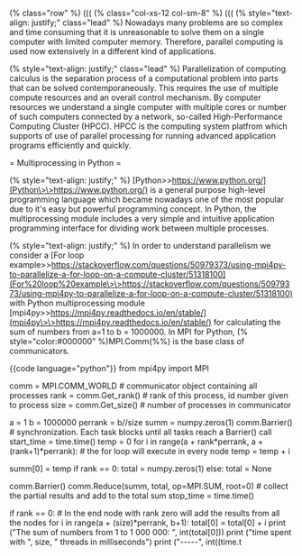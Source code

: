 (% class="row" %) ((( (% class="col-xs-12 col-sm-8" %) ((( (%
style="text-align: justify;" class="lead" %) Nowadays many problems are
so complex and time consuming that it is unreasonable to solve them on a
single computer with limited computer memory. Therefore, parallel
computing is used now extensively in a different kind of applications.

(% style="text-align: justify;" class="lead" %) Parallelization of
computing calculus is the separation process of a computational problem
into parts that can be solved contemporaneously. This requires the use
of multiple compute resources and an overall control mechanism. By
computer resources we understand a single computer with multiple cores
or number of such computers connected by a network, so-called
High-Performance Computing Cluster (HPCC). HPCC is the computing system
platfrom which supports of use of parallel processing for running
advanced application programs efficiently and quickly.

\= Multiprocessing in Python =

(% style="text-align: justify;" %)
[Python\>\>https://www.python.org/](Python\>\>https://www.python.org/)
is a general purpose high-level programming language which became
nowadays one of the most popular due to it's easy but powerful
programming concept. In Python, the multiprocessing module includes a
very simple and intuitive application programming interface for dividing
work between multiple processes.

(% style="text-align: justify;" %) In order to understand parallelism we
consider a [For loop
example\>\>https://stackoverflow.com/questions/50979373/using-mpi4py-to-parallelize-a-for-loop-on-a-compute-cluster/51318100](For%20loop%20example\>\>https://stackoverflow.com/questions/50979373/using-mpi4py-to-parallelize-a-for-loop-on-a-compute-cluster/51318100)
with Python multiprocessing module
[mpi4py\>\>https://mpi4py.readthedocs.io/en/stable/](mpi4py\>\>https://mpi4py.readthedocs.io/en/stable/)
for calculating the sum of numbers from a=1 to b = 1000000. In MPI for
Python, (% style="color:\#000000" %)MPI.Comm(%%) is the base class of
communicators.

{{code language="python"}} from mpi4py import MPI

comm = MPI.COMM\_WORLD \# communicator object containing all processes
rank = comm.Get\_rank() \# rank of this process, id number given to
process size = comm.Get\_size() \# number of processes in communicator

a = 1 b = 1000000 perrank = b//size summ = numpy.zeros(1) comm.Barrier()
\# synchronization. Each task blocks until all tasks reach a Barrier()
call start\_time = time.time() temp = 0 for i in range(a +
rank\*perrank, a + (rank+1)\*perrank): \# the for loop will execute in
every node temp = temp + i

summ\[0\] = temp if rank == 0: total = numpy.zeros(1) else: total = None

comm.Barrier() comm.Reduce(summ, total, op=MPI.SUM, root=0) \# collect
the partial results and add to the total sum stop\_time = time.time()

if rank == 0: \# In the end node with rank zero will add the results
from all the nodes for i in range(a + (size)\*perrank, b+1): total\[0\]
= total\[0\] + i print ("The sum of numbers from 1 to 1 000 000: ",
int(total\[0\])) print ("time spent with ", size, " threads in
milliseconds") print ("-----", int((time.t